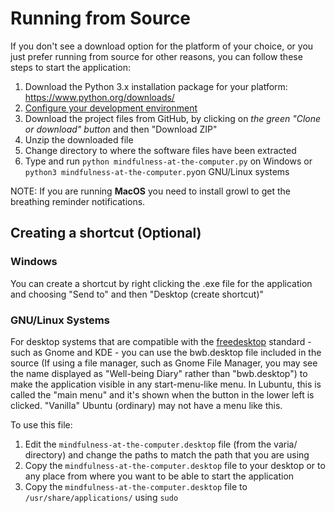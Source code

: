 
# Running from Source

If you don't see a download option for the platform of your choice, or you just prefer running from source for other reasons, you can follow these steps to start the application:

1. Download the Python 3.x installation package for your platform: https://www.python.org/downloads/
2. [Configure your development environment](docs/configure_dev_env.md)
3. Download the project files from GitHub, by clicking on *the green "Clone or download" button* and then "Download ZIP"
4. Unzip the downloaded file
5. Change directory to where the software files have been extracted
6. Type and run `python mindfulness-at-the-computer.py` on Windows or `python3 mindfulness-at-the-computer.py`on GNU/Linux systems

NOTE:
If you are running **MacOS** you need to install growl to get the breathing reminder notifications.

## Creating a shortcut (Optional)

### Windows

You can create a shortcut by right clicking the .exe file for the application and choosing "Send to" and then "Desktop (create shortcut)"

### GNU/Linux Systems

For desktop systems that are compatible with the [freedesktop](https://www.freedesktop.org/) standard - such as Gnome and KDE - you can use the bwb.desktop file included in the source (If using a file manager, such as Gnome File Manager, you may see the name displayed as "Well-being Diary" rather than "bwb.desktop") to make the application visible in any start-menu-like menu. In Lubuntu, this is called the "main menu" and it's shown when the button in the lower left is clicked. "Vanilla" Ubuntu (ordinary) may not have a menu like this.

To use this file:

1. Edit the `mindfulness-at-the-computer.desktop` file (from the varia/ directory) and change the paths to match the path that you are using
2. Copy the `mindfulness-at-the-computer.desktop` file to your desktop or to any place from where you want to be able to start the application
3. Copy the `mindfulness-at-the-computer.desktop` file to `/usr/share/applications/` using `sudo`
